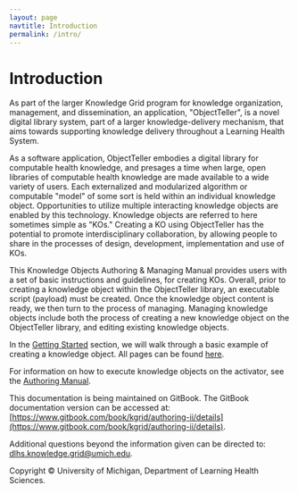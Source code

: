 ```yaml
---
layout: page
navtitle: Introduction
permalink: /intro/
---
```


# Introduction

As part of the larger Knowledge Grid program for knowledge organization, management, and dissemination, an application, "ObjectTeller", is a novel digital library system, part of a larger knowledge-delivery mechanism, that aims towards supporting knowledge delivery throughout a Learning Health System.

As a software application, ObjectTeller embodies a digital library for computable health knowledge, and presages a time when large, open libraries of computable health knowledge are made available to a wide variety of users. Each externalized and modularized algorithm or computable "model" of some sort is held within an individual knowledge object. Opportunities to utilize multiple interacting knowledge objects are enabled by this technology. Knowledge objects are referred to here sometimes simple as "KOs." Creating a KO using ObjectTeller has the potential to promote interdisciplinary collaboration, by allowing people to share in the processes of design, development, implementation and use of KOs.

This Knowledge Objects Authoring & Managing Manual provides users with a set of basic instructions and guidelines, for creating KOs. Overall, prior to creating a knowledge object within the ObjectTeller library, an executable script \(payload\) must be created. Once the knowledge object content is ready, we then turn to the process of managing. Managing knowledge objects include both the process of creating a new knowledge object on the ObjectTeller library, and editing existing knowledge objects.

In the [Getting Started](http://kgrid.org/AuthoringManual/getting-started) section, we will walk through a basic example of creating a knowledge object. All pages can be found [here](http://kgrid.org/AuthoringManual/summary).

For information on how to execute knowledge objects on the activator, see the [Authoring Manual](http://kgrid.org/AuthoringManual/).

This documentation is being maintained on GitBook. The GitBook documentation version can be accessed at: [https://www.gitbook.com/book/kgrid/authoring-ii/details](https://www.gitbook.com/book/kgrid/authoring-ii/details).

Additional questions beyond the information given can be directed to: dlhs.knowledge.grid@umich.edu.

Copyright © University of Michigan, Department of Learning Health Sciences.
